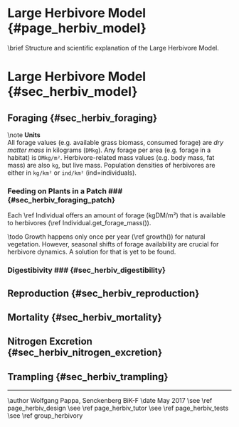 Large Herbivore Model {#page_herbiv_model}
==========================================
<!-- For doxygen, this is the *page* header -->
\brief Structure and scientific explanation of the Large Herbivore Model.

Large Herbivore Model {#sec_herbiv_model}
==========================================
<!-- For doxygen, this is the *section* header -->

<!--TODO:
- Limitations of the model design:
	+ 
	+ After offspring is created no connection to parents 
    -> no lactation, bonding, herding, etc.
- Overview on the replacable model components in a nice
  UML diagram:
	+ Habitat
	+ HerbivoreInterface
	+ DigestibilityModel (for PatchHabitat)
-->

Foraging {#sec_herbiv_foraging}
-------------------------------

\note **Units**<br>All forage values (e.g. available grass biomass,
consumed forage) are *dry matter mass* in kilograms (`DMkg`).
Any forage per area (e.g. forage in a habitat) is `DMkg/m²`.
Herbivore-related mass values (e.g. body mass, fat mass) are also
`kg`, but live mass.
Population densities of herbivores are either in `kg/km²` or `ind/km²` (ind=individuals).

### Feeding on Plants in a Patch ### {#sec_herbiv_foraging_patch}

Each \ref Individual offers an amount of forage (kgDM/m²) that is available
to herbivores (\ref Individual.get_forage_mass()).

\todo Growth happens only once per year (\ref growth()) for natural vegetation.
However, seasonal shifts of forage availability are crucial for herbivore
dynamics.
A solution for that is yet to be found.


### Digestibivity ### {#sec_herbiv_digestibility}


Reproduction {#sec_herbiv_reproduction}
---------------------------------------

Mortality {#sec_herbiv_mortality}
---------------------------------

Nitrogen Excretion {#sec_herbiv_nitrogen_excretion}
---------------------------------------------------


Trampling {#sec_herbiv_trampling}
---------------------------------

------------------------------------------------------------

\author Wolfgang Pappa, Senckenberg BiK-F
\date May 2017
\see \ref page_herbiv_design
\see \ref page_herbiv_tutor
\see \ref page_herbiv_tests
\see \ref group_herbivory
